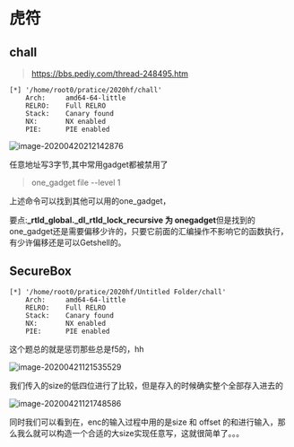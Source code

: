 # 虎符

## chall

> https://bbs.pediy.com/thread-248495.htm

~~~
[*] '/home/root0/pratice/2020hf/chall'
    Arch:     amd64-64-little
    RELRO:    Full RELRO
    Stack:    Canary found
    NX:       NX enabled
    PIE:      PIE enabled
~~~

![image-20200420212142876](F:\CTF\2020虎符\wp.assets\image-20200420212142876.png)

任意地址写3字节,其中常用gadget都被禁用了

> one_gadget file --level 1

上述命令可以找到其他可以用的one_gadget，

要点:**_rtld_global._dl_rtld_lock_recursive 为 onegadget**但是找到的one_gadget还是需要偏移少许的，只要它前面的汇编操作不影响它的函数执行，有少许偏移还是可以Getshell的。

## SecureBox

~~~
[*] '/home/root0/pratice/2020hf/Untitled Folder/chall'
    Arch:     amd64-64-little
    RELRO:    Full RELRO
    Stack:    Canary found
    NX:       NX enabled
    PIE:      PIE enabled
~~~

这个题总的就是惩罚那些总是f5的，hh

![image-20200421121535529](F:\CTF\2020虎符\wp.assets\image-20200421121535529.png)

我们传入的size的低四位进行了比较，但是存入的时候确实整个全部存入进去的

![image-20200421121748586](F:\CTF\2020虎符\wp.assets\image-20200421121748586.png)

同时我们可以看到在，enc的输入过程中用的是size 和 offset 的和进行输入，那么我么就可以构造一个合适的大size实现任意写，这就很简单了。。。

